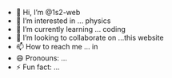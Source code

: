 - 👋 Hi, I’m @1s2-web
- 👀 I’m interested in ... physics
- 🌱 I’m currently learning ... coding
- 💞️ I’m looking to collaborate on ...this website
- 📫 How to reach me ... in 
- 😄 Pronouns: ... 
- ⚡ Fun fact: ...

<!---
1s2-web/1s2-web is a ✨ special ✨ repository because its `README.md` (this file) appears on your GitHub profile.
You can click the Preview link to take a look at your changes.
--->
